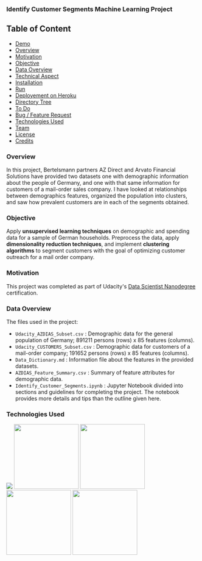 ###  Identify Customer Segments Machine Learning Project 

## Table of Content
  * [Demo](#demo)
  * [Overview](#overview)
  * [Motivation](#motivation)
  * [Objective](#objective) 
  * [Data Overview](#data-overview) 
  * [Technical Aspect](#technical-aspect)
  * [Installation](#installation)
  * [Run](#run)
  * [Deployement on Heroku](#deployement-on-heroku)
  * [Directory Tree](#directory-tree)
  * [To Do](#to-do)
  * [Bug / Feature Request](#bug---feature-request)
  * [Technologies Used](#technologies-used)
  * [Team](#team)
  * [License](#license)
  * [Credits](#credits)

### Overview 
In this project, Bertelsmann partners AZ Direct and Arvato Financial Solutions have provided two datasets one with demographic information about the people of Germany, and one with that same information for customers of a mail-order sales company. I have looked at relationships between demographics features, organized the population into clusters, and saw how prevalent customers are in each of the segments obtained. 

### Objective 
Apply **unsupervised learning techniques** on demographic and spending data for a sample of German households. Preprocess the data, apply **dimensionality reduction techniques**, and implement **clustering algorithms** to segment customers with the goal of optimizing customer outreach for a mail order company. 

### Motivation 
This project was completed as part of Udacity's [Data Scientist Nanodegree](https://eu.udacity.com/course/data-scientist-nanodegree--nd025) certification. 

### Data Overview 
The files used in the project:

-   `Udacity_AZDIAS_Subset.csv`  : Demographic data for the general population of Germany; 891211 persons (rows) x 85 features (columns).
-   `Udacity_CUSTOMERS_Subset.csv`  : Demographic data for customers of a mail-order company; 191652 persons (rows) x 85 features (columns).
-   `Data_Dictionary.md`  : Information file about the features in the provided datasets.
-   `AZDIAS_Feature_Summary.csv`  : Summary of feature attributes for demographic data.
-   `Identify_Customer_Segments.ipynb`  : Jupyter Notebook divided into sections and guidelines for completing the project. The notebook provides more details and tips than the outline given here.

### Technologies Used  
![](https://forthebadge.com/images/badges/made-with-python.svg)
<img target="_blank" src="[https://github.com/ditikrushna/IDENTIFY-CUSTOMER-SEGMENTS/blob/master/Resource/scikitlearn.png](https://github.com/ditikrushna/IDENTIFY-CUSTOMER-SEGMENTS/blob/master/Resource/scikitlearn.png)" width=170> 
<img target="_blank" src="[https://github.com/ditikrushna/IDENTIFY-CUSTOMER-SEGMENTS/blob/master/Resource/pandas.png](https://github.com/ditikrushna/IDENTIFY-CUSTOMER-SEGMENTS/blob/master/Resource/pandas.png)" width=170> 
<img target="_blank" src="[https://github.com/ditikrushna/IDENTIFY-CUSTOMER-SEGMENTS/blob/master/Resource/matplotlib.png](https://github.com/ditikrushna/IDENTIFY-CUSTOMER-SEGMENTS/blob/master/Resource/matplotlib.png)" width=170> 
<img target="_blank" src="[https://github.com/ditikrushna/IDENTIFY-CUSTOMER-SEGMENTS/blob/master/Resource/numpy.png](https://github.com/ditikrushna/IDENTIFY-CUSTOMER-SEGMENTS/blob/master/Resource/numpy.png)" width=170>  
